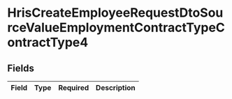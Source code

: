 # HrisCreateEmployeeRequestDtoSourceValueEmploymentContractTypeContractType4


## Fields

| Field       | Type        | Required    | Description |
| ----------- | ----------- | ----------- | ----------- |